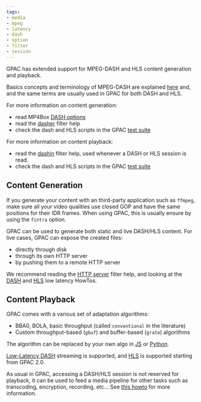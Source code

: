 ```yaml
---
tags:
- media
- mpeg
- latency
- dash
- option
- filter
- session
---
```





GPAC has extended support for MPEG-DASH and HLS content generation and playback. 

Basics concepts and terminology of MPEG-DASH are explained [here](DASH-basics) and, and the same terms are usually used in GPAC for both DASH and HLS.

For more information on content generation:

- read MP4Box [DASH options](mp4box-dash-opts)
- read the [dasher](dasher) filter help
- check the dash and HLS scripts in the GPAC [test suite](https://github.com/gpac/testsuite/tree/filters/scripts)

For more information on content playback:

- read the  [dashin](dashin) filter help, used whenever a DASH or HLS session is read.
- check the dash and HLS scripts in the GPAC [test suite](https://github.com/gpac/testsuite/tree/filters/scripts)


## Content Generation
If you generate your content with an third-party application such as ```ffmpeg```, make sure all your video qualities use closed GOP and have the same positions for their IDR frames.
When using GPAC, this is usually ensure by using the `fintra` option.

GPAC can be used to generate both static and live DASH/HLS content. For live cases, GPAC can expose the created files:

- directly through disk
- through its own HTTP server
- by pushing them to a remote HTTP server

We recommend reading the [HTTP server](httpout) filter help, and looking at the [DASH](LL-DASH) and [HLS](LL-HLS) low latency HowTos.


## Content Playback
GPAC comes with a various set of adaptation algorithms:

- BBA0, BOLA, basic throughput (called `conventional` in the literature)
- Custom throughput-based (`gbuf`) and buffer-based (`grate`) algorithms

The algorithm can be replaced by your own algo in [JS](/jsdash) or [Python](python#custom-gpac-callbacks).
 
[Low-Latency DASH](LL-DASH) streaming is supported, and [HLS](LL-HLS) is supported starting from GPAC 2.0. 

As usual in GPAC, accessing a DASH/HLS session is not reserved for playback, it can be used to feed a media pipeline for other tasks such as transcoding, encryption, recording, etc... See [this howto](HAS-advanced) for more information.



